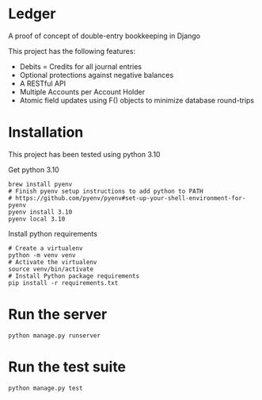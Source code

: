 # Ledger

A proof of concept of double-entry bookkeeping in Django

This project has the following features:
- Debits = Credits for all journal entries
- Optional protections against negative balances
- A RESTful API
- Multiple Accounts per Account Holder
- Atomic field updates using F() objects to minimize database round-trips

# Installation

This project has been tested using python 3.10

Get python 3.10
```
brew install pyenv
# Finish pyenv setup instructions to add python to PATH
# https://github.com/pyenv/pyenv#set-up-your-shell-environment-for-pyenv
pyenv install 3.10
pyenv local 3.10
```

Install python requirements
```
# Create a virtualenv
python -m venv venv
# Activate the virtualenv
source venv/bin/activate
# Install Python package requirements
pip install -r requirements.txt
```

# Run the server

```
python manage.py runserver
```

# Run the test suite

```
python manage.py test
```
